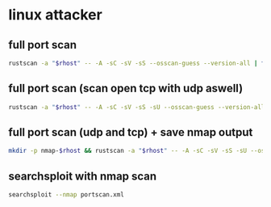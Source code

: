 # linux attacker

## full port scan

```bash
rustscan -a "$rhost" -- -A -sC -sV -sS --osscan-guess --version-all | tee rustscan-$rhost.txt
```

## full port scan (scan open tcp with udp aswell)

```bash
rustscan -a "$rhost" -- -A -sC -sV -sS -sU --osscan-guess --version-all | tee rustscan-$rhost.txt
```

## full port scan (udp and tcp) + save nmap output

```bash
mkdir -p nmap-$rhost && rustscan -a "$rhost" -- -A -sC -sV -sS -sU --osscan-guess --version-all -oA nmap-$rhost/fullscan
```

## searchsploit with nmap scan


```bash
searchsploit --nmap portscan.xml
```
